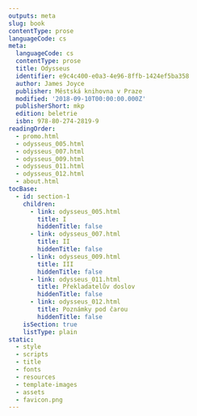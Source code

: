 ```yaml
---
outputs: meta
slug: book
contentType: prose
languageCode: cs
meta:
  languageCode: cs
  contentType: prose
  title: Odysseus
  identifier: e9c4c400-e0a3-4e96-8ffb-1424ef5ba358
  author: James Joyce
  publisher: Městská knihovna v Praze
  modified: '2018-09-10T00:00:00.000Z'
  publisherShort: mkp
  edition: beletrie
  isbn: 978-80-274-2819-9
readingOrder:
  - promo.html
  - odysseus_005.html
  - odysseus_007.html
  - odysseus_009.html
  - odysseus_011.html
  - odysseus_012.html
  - about.html
tocBase:
  - id: section-1
    children:
      - link: odysseus_005.html
        title: I
        hiddenTitle: false
      - link: odysseus_007.html
        title: II
        hiddenTitle: false
      - link: odysseus_009.html
        title: III
        hiddenTitle: false
      - link: odysseus_011.html
        title: Překladatelův doslov
        hiddenTitle: false
      - link: odysseus_012.html
        title: Poznámky pod čarou
        hiddenTitle: false
    isSection: true
    listType: plain
static:
  - style
  - scripts
  - title
  - fonts
  - resources
  - template-images
  - assets
  - favicon.png
---
```

